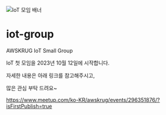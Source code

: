 ![IoT 모임 배너](https://github.com/awskrug/iot-group/assets/1104081/9eeba166-cfc8-49ee-bf5f-79695f8a5673)


# iot-group
AWSKRUG IoT Small Group

IoT 첫 모임을 2023년 10월 12일에 시작합니다.

자세한 내용은 아래 링크를 참고해주시고,

많은 관심 부탁 드려요~

https://www.meetup.com/ko-KR/awskrug/events/296351876/?isFirstPublish=true
